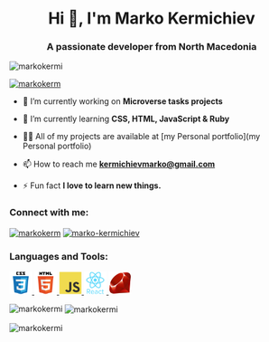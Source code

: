 <h1 align="center">Hi 👋, I'm Marko Kermichiev</h1>
<h3 align="center">A passionate developer from North Macedonia</h3>

<p align="left"> <img src="https://komarev.com/ghpvc/?username=markokermi&label=Profile%20views&color=0e75b6&style=flat" alt="markokermi" /> </p>

<p align="left"> <a href="https://twitter.com/markokerm" target="blank"><img src="https://img.shields.io/twitter/follow/markokerm?logo=twitter&style=for-the-badge" alt="markokerm" /></a> </p>

- 🔭 I’m currently working on **Microverse tasks projects**

- 🌱 I’m currently learning **CSS, HTML, JavaScript & Ruby**

- 👨‍💻 All of my projects are available at [my Personal portfolio](my Personal portfolio)

- 📫 How to reach me **kermichievmarko@gmail.com**

- ⚡ Fun fact **I love to learn new things.**

<h3 align="left">Connect with me:</h3>
<p align="left">
<a href="https://twitter.com/markokerm" target="blank"><img align="center" src="https://raw.githubusercontent.com/rahuldkjain/github-profile-readme-generator/master/src/images/icons/Social/twitter.svg" alt="markokerm" height="30" width="40" /></a>
<a href="https://linkedin.com/in/marko-kermichiev" target="blank"><img align="center" src="https://raw.githubusercontent.com/rahuldkjain/github-profile-readme-generator/master/src/images/icons/Social/linked-in-alt.svg" alt="marko-kermichiev" height="30" width="40" /></a>
</p>

<h3 align="left">Languages and Tools:</h3>
<p align="left"> <a href="https://www.w3schools.com/css/" target="_blank" rel="noreferrer"> <img src="https://raw.githubusercontent.com/devicons/devicon/master/icons/css3/css3-original-wordmark.svg" alt="css3" width="40" height="40"/> </a> <a href="https://www.w3.org/html/" target="_blank" rel="noreferrer"> <img src="https://raw.githubusercontent.com/devicons/devicon/master/icons/html5/html5-original-wordmark.svg" alt="html5" width="40" height="40"/> </a> <a href="https://developer.mozilla.org/en-US/docs/Web/JavaScript" target="_blank" rel="noreferrer"> <img src="https://raw.githubusercontent.com/devicons/devicon/master/icons/javascript/javascript-original.svg" alt="javascript" width="40" height="40"/> </a> <a href="https://reactjs.org/" target="_blank" rel="noreferrer"> <img src="https://raw.githubusercontent.com/devicons/devicon/master/icons/react/react-original-wordmark.svg" alt="react" width="40" height="40"/> </a> <a href="https://www.ruby-lang.org/en/" target="_blank" rel="noreferrer"> <img src="https://raw.githubusercontent.com/devicons/devicon/master/icons/ruby/ruby-original.svg" alt="ruby" width="40" height="40"/> </a> </p>

<p><img align="left" src="https://github-readme-stats.vercel.app/api/top-langs?username=markokermi&show_icons=true&locale=en&layout=compact" alt="markokermi" /></p>


<p>&nbsp;<img align="center" src="https://github-readme-stats.vercel.app/api?username=markokermi&show_icons=true&locale=en" alt="markokermi" /></p>

<p><img align="center" src="https://github-readme-streak-stats.herokuapp.com/?user=markokermi&" alt="markokermi" /></p>
